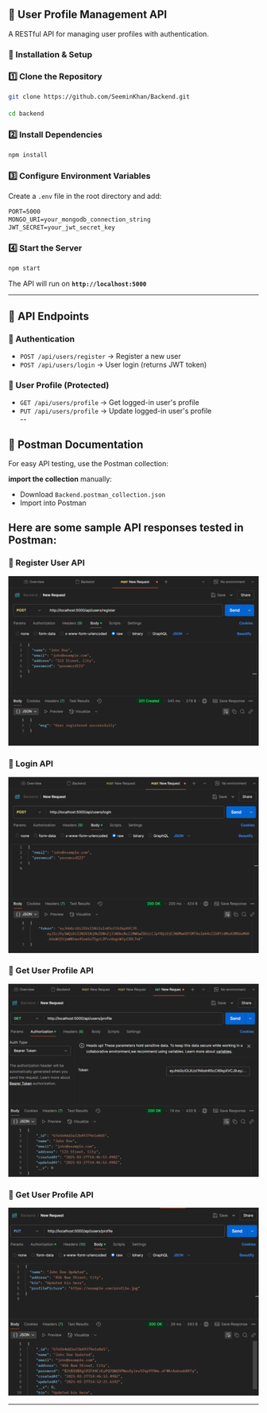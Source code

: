 ## **📌 User Profile Management API**  
A RESTful API for managing user profiles with authentication.  

### **🚀 Installation & Setup**  

### **1️⃣ Clone the Repository**  
```sh
git clone https://github.com/SeeminKhan/Backend.git

cd backend
```

### **2️⃣ Install Dependencies**  
```sh
npm install
```

### **3️⃣ Configure Environment Variables**  
Create a `.env` file in the root directory and add:  

```env
PORT=5000
MONGO_URI=your_mongodb_connection_string
JWT_SECRET=your_jwt_secret_key
```

### **4️⃣ Start the Server**  
```sh
npm start
```
The API will run on **`http://localhost:5000`**  

---

## **📁 API Endpoints**  

### **🔹 Authentication**  
- `POST /api/users/register` → Register a new user  
- `POST /api/users/login` → User login (returns JWT token)  

### **🔹 User Profile (Protected)**  
- `GET /api/users/profile` → Get logged-in user's profile  
- `PUT /api/users/profile` → Update logged-in user's profile  
--

## **📖 Postman Documentation**  
For easy API testing, use the Postman collection:  

**import the collection** manually:  
- Download `Backend.postman_collection.json`  
- Import into Postman

## Here are some sample API responses tested in Postman:

### 🔹 Register User API
![Register User](./assets/register.png)

### 🔹 Login API
![Login API](./assets/login.png)

### 🔹 Get User Profile API
![User Profile](./assets/profile.png)

### 🔹 Get User Profile API
![Update User Profile](./assets/update.png)

---
